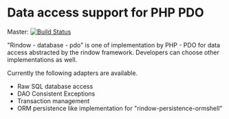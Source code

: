 Data access support for PHP PDO
===============================

Master: [![Build Status](https://travis-ci.com/rindow/rindow-database-pdo.png?branch=master)](https://travis-ci.com/rindow/rindow-database-pdo)

"Rindow - database - pdo" is one of implementation by PHP - PDO for data access abstracted by the rindow framework.
Developers can choose other implementations as well.

Currently the following adapters are available.

- Raw SQL database access
- DAO Consistent Exceptions
- Transaction management
- ORM persistence like implementation for "rindow-persistence-ormshell"
